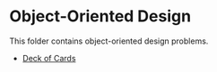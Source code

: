 # Object-Oriented Design

This folder contains object-oriented design problems.

* [Deck of Cards](Cards)  